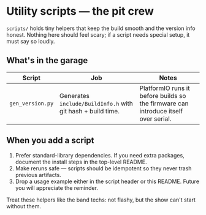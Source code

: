 # Utility scripts — the pit crew

`scripts/` holds tiny helpers that keep the build smooth and the version info
honest. Nothing here should feel scary; if a script needs special setup, it must
say so loudly.

## What's in the garage

| Script | Job | Notes |
| --- | --- | --- |
| `gen_version.py` | Generates `include/BuildInfo.h` with git hash + build time. | PlatformIO runs it before builds so the firmware can introduce itself over serial. |

## When you add a script

1. Prefer standard-library dependencies. If you need extra packages, document
   the install steps in the top-level README.
2. Make reruns safe — scripts should be idempotent so they never trash previous
   artifacts.
3. Drop a usage example either in the script header or this README. Future you
   will appreciate the reminder.

Treat these helpers like the band techs: not flashy, but the show can't start
without them.
